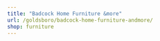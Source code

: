 ```yaml
---
title: "Badcock Home Furniture &more"
url: /goldsboro/badcock-home-furniture-andmore/
shop: furniture
---
```

